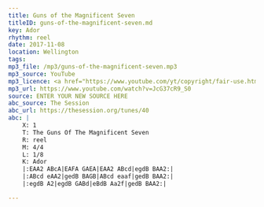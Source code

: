```yaml
---
title: Guns of the Magnificent Seven
titleID: guns-of-the-magnificent-seven.md
key: Ador
rhythm: reel
date: 2017-11-08
location: Wellington 
tags: 
mp3_file: /mp3/guns-of-the-magnificent-seven.mp3
mp3_source: YouTube
mp3_licence: <a href="https://www.youtube.com/yt/copyright/fair-use.html">YouTube Fair Use</a>
mp3_url: https://www.youtube.com/watch?v=JcG37cR9_S0
source: ENTER YOUR NEW SOURCE HERE
abc_source: The Session
abc_url: https://thesession.org/tunes/40
abc: |
    X: 1
    T: The Guns Of The Magnificent Seven
    R: reel
    M: 4/4
    L: 1/8
    K: Ador
    |:EAA2 ABcA|EAFA GAEA|EAA2 ABcd|egdB BAA2:|
    |:ABcd eAA2|gedB BAGB|ABcd eaaf|gedB BAA2:|
    |:egdB A2|egdB GABd|eBdB Aa2f|gedB BAA2:|

---
```

